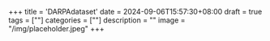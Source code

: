 +++
title = 'DARPAdataset'
date = 2024-09-06T15:57:30+08:00
draft = true
tags = [""]
categories = [""]
description = ""
image = "/img/placeholder.jpeg"
+++
